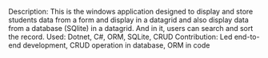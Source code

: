 Description: This is the windows application designed to display and store students data from a form and display in a datagrid and also display data from a database (SQlite) in a datagrid. And in it, users can search and sort the record.
Used: Dotnet, C#, ORM, SQLite, CRUD
Contribution: Led end-to-end development, CRUD operation in database, ORM in code 
